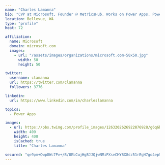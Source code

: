 ```yaml
---
name: "Charles Lamanna"
bio: "CVP at Microsoft, Founder @ MetricsHub. Works on Power Apps, Power Automate, Power Virtual Agent, Common Data Service and Dynamics 365."
location: Bellevue, WA
type: "profile"
heat: 72

affiliation:
  name: Microsoft
  domain: microsoft.com
  images:
    - url: "/assets/images/organizations/microsoft.com-50x50.jpg"
      width: 50
      height: 50

twitter:
  username: clamanna
  url: https://twitter.com/clamanna
  followers: 3776

linkedin:
  url: https://www.linkedin.com/in/charleslamanna

topics:
  - Power Apps

images:
  - url: https://pbs.twimg.com/profile_images/1263202626922876928/g6qGbHZ-_400x400.jpg
    width: 400
    height: 400
    isCached: true
    title: "Charles Lamanna"

secured: "qe9pm+Qwp8Wc7Pv+/B/0EbCujHgBJJQjwNMiPXseCHY8X8dz51rEgH7go4epSvQvWCRUWLxkQ0BzIAd6g+y2J7OAYWRPC83Y8AJkgPMBX0O6ugQgtQkMF5ky6vp0HUqciHP6KqVAD5eRBaxyFUN/9isDDhRs6VURv5FOs/iYDa0+4GFEx4VSwGoD0XElXCiLGL0Q9hwkLyfKYz2GCQl/FZotYzKdyKmIP1bg/45vDeUrYYPuzrhjhUxSniWJBVKxt3LO/4iI4rXLUIY+wYm5NfCIxG7Ue96+0bM0xgj/sH2tlkdhtHuLG61K7ZqyLBPyxw5kQYUQdMYrdkjqdDEGk1JvJ8gsSvwtmQVSrpe6YTeKHtumfp4jWKd0LLWkuiE83PWH/ODghESMXB1aaaO/Aw5qxkJNmZyawnrSJ9EnrxI=;9Ic2SIjkECuVcC/JOhKqmg=="
---
```


